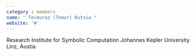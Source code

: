```yaml
---
category : members
name: " Teimuraz (Temur) Kutsia " 
website: '#'
---
```

Research Institute for Symbolic Computation
Johannes Kepler University
Linz, Austia

